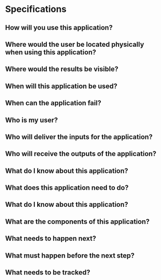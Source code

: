 # **Specifications**

## **How will you use this application?**

## **Where would the user be located physically when using this application?**

## **Where would the results be visible?**

## **When will this application be used?**

## **When can the application fail?**

## **Who is my user?**

## **Who will deliver the inputs for the application?**

## **Who will receive the outputs of the application?**

## **What do I know about this application?**

## **What does this application need to do?**

## **What do I know about this application?**

## **What are the components of this application?**

## **What needs to happen next?**

## **What must happen before the next step?**

## **What needs to be tracked?**

